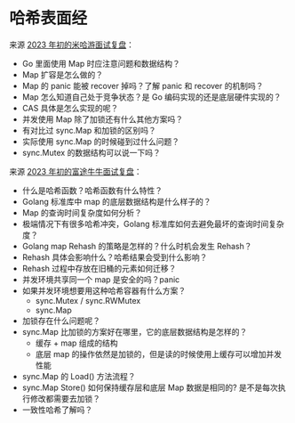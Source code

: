 # 哈希表面经

来源 [2023 年初的米哈游面试复盘](https://jiekun.dev/posts/2023-mihoyo-interview/)：
- Go 里面使用 Map 时应注意问题和数据结构？
- Map 扩容是怎么做的？
- Map 的 panic 能被 recover 掉吗？了解 panic 和 recover 的机制吗？
- Map 怎么知道自己处于竞争状态？是 Go 编码实现的还是底层硬件实现的？
- CAS 具体是怎么实现的呢？
- 并发使用 Map 除了加锁还有什么其他方案吗？
- 有对比过 sync.Map 和加锁的区别吗？
- 实际使用 sync.Map 的时候碰到过什么问题？
- sync.Mutex 的数据结构可以说一下吗？

来源 [2023 年初的富途牛牛面试复盘](https://jiekun.dev/posts/2023-futu-interview/)：
- 什么是哈希函数？哈希函数有什么特性？
- Golang 标准库中 map 的底层数据结构是什么样子的？
- Map 的查询时间复杂度如何分析？
- 极端情况下有很多哈希冲突，Golang 标准库如何去避免最坏的查询时间复杂度？
- Golang map Rehash 的策略是怎样的？什么时机会发生 Rehash？
- Rehash 具体会影响什么？哈希结果会受到什么影响？
- Rehash 过程中存放在旧桶的元素如何迁移？
- 并发环境共享同一个 map 是安全的吗？panic
- 如果并发环境想要用这种哈希容器有什么方案？
	- sync.Mutex / sync.RWMutex
	- sync.Map
- 加锁存在什么问题呢？
- sync.Map 比加锁的方案好在哪里，它的底层数据结构是怎样的？
	- 缓存 + map 组成的结构
	- 底层 map 的操作依然是加锁的，但是读的时候使用上缓存可以增加并发性能
- sync.Map 的 Load() 方法流程？
- sync.Map Store() 如何保持缓存层和底层 Map 数据是相同的? 是不是每次执行修改都需要去加锁？
- 一致性哈希了解吗？